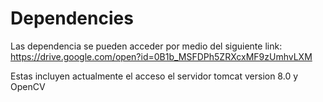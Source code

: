 # Dependencies
Las dependencia se pueden acceder por medio del siguiente link:
https://drive.google.com/open?id=0B1b_MSFDPh5ZRXcxMF9zUmhvLXM

Estas incluyen actualmente el acceso el servidor tomcat version 8.0 y OpenCV
